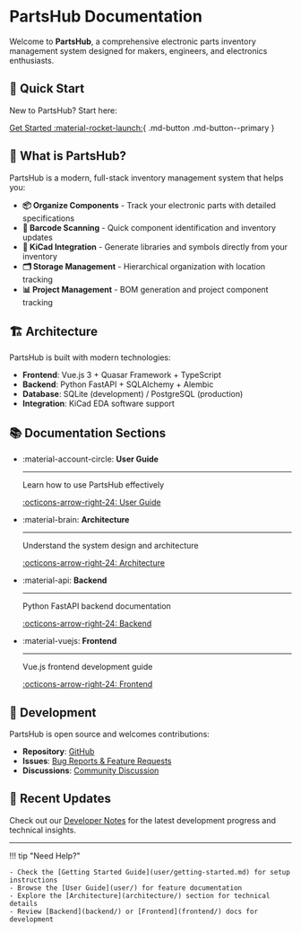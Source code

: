 # PartsHub Documentation

Welcome to **PartsHub**, a comprehensive electronic parts inventory management system designed for makers, engineers, and electronics enthusiasts.

## 🚀 Quick Start

New to PartsHub? Start here:

[Get Started :material-rocket-launch:](user/getting-started.md){ .md-button .md-button--primary }

## 🎯 What is PartsHub?

PartsHub is a modern, full-stack inventory management system that helps you:

- **📦 Organize Components** - Track your electronic parts with detailed specifications
- **📱 Barcode Scanning** - Quick component identification and inventory updates
- **🔌 KiCad Integration** - Generate libraries and symbols directly from your inventory
- **🗂️ Storage Management** - Hierarchical organization with location tracking
- **📊 Project Management** - BOM generation and project component tracking

## 🏗️ Architecture

PartsHub is built with modern technologies:

- **Frontend**: Vue.js 3 + Quasar Framework + TypeScript
- **Backend**: Python FastAPI + SQLAlchemy + Alembic
- **Database**: SQLite (development) / PostgreSQL (production)
- **Integration**: KiCad EDA software support

## 📚 Documentation Sections

<div class="grid cards" markdown>

-   :material-account-circle: __User Guide__

    ---

    Learn how to use PartsHub effectively

    [:octicons-arrow-right-24: User Guide](user/)

-   :material-brain: __Architecture__

    ---

    Understand the system design and architecture

    [:octicons-arrow-right-24: Architecture](architecture/)

-   :material-api: __Backend__

    ---

    Python FastAPI backend documentation

    [:octicons-arrow-right-24: Backend](backend/)

-   :material-vuejs: __Frontend__

    ---

    Vue.js frontend development guide

    [:octicons-arrow-right-24: Frontend](frontend/)

</div>

## 🔧 Development

PartsHub is open source and welcomes contributions:

- **Repository**: [GitHub](https://github.com/your-org/partshub)
- **Issues**: [Bug Reports & Feature Requests](https://github.com/your-org/partshub/issues)
- **Discussions**: [Community Discussion](https://github.com/your-org/partshub/discussions)

## 📝 Recent Updates

Check out our [Developer Notes](developer-notes.md) for the latest development progress and technical insights.

---

!!! tip "Need Help?"

    - Check the [Getting Started Guide](user/getting-started.md) for setup instructions
    - Browse the [User Guide](user/) for feature documentation
    - Explore the [Architecture](architecture/) section for technical details
    - Review [Backend](backend/) or [Frontend](frontend/) docs for development